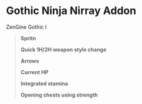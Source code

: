 # Gothic Ninja Nirray Addon
ZenGine Gothic I

>**Spritn**
>
>**Quick 1H/2H weapon style change**
>
>**Arrows**
>
>**Current HP**
>
>**Integrated stamina**
>
>**Opening chests using strength**
